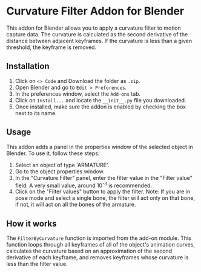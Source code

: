 # Curvature Filter Addon for Blender

This addon for Blender allows you to apply a curvature filter to motion capture data. The curvature is calculated as the second derivative of the distance between adjacent keyframes. If the curvature is less than a given threshold, the keyframe is removed.

## Installation

1. Click on `<> Code` and Download the folder as `.zip`.
2. Open Blender and go to `Edit > Preferences`.
3. In the preferences window, select the `Add-ons` tab.
4. Click on `Install...` and locate the `__init__.py` file you downloaded.
5. Once installed, make sure the addon is enabled by checking the box next to its name.

## Usage

This addon adds a panel in the properties window of the selected object in Blender. To use it, follow these steps:

1. Select an object of type 'ARMATURE'.
2. Go to the object properties window.
3. In the "Curvature Filter" panel, enter the filter value in the "Filter value" field. A very small value, around 10<sup>-3</sup> is recommended.
4. Click on the "Filter values" button to apply the filter.
Note: If you are in pose mode and select a single bone, the filter will act only on that bone, if not, it will act on all the bones of the armature.

## How it works

The `FilterByCurvature` function is imported from the add-on module. This function loops through all keyframes of all of the object's animation curves, calculates the curvature based on an approximation of the second derivative of each keyframe, and removes keyframes whose curvature is less than the filter value.
